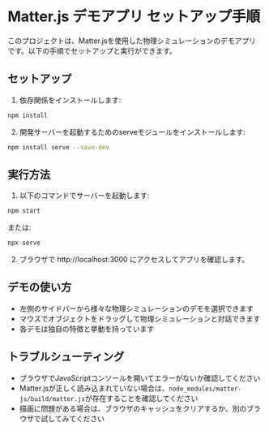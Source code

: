 # Matter.js デモアプリ セットアップ手順

このプロジェクトは、Matter.jsを使用した物理シミュレーションのデモアプリです。以下の手順でセットアップと実行ができます。

## セットアップ

1. 依存関係をインストールします:

```bash
npm install
```

2. 開発サーバーを起動するためのserveモジュールをインストールします:

```bash
npm install serve --save-dev
```

## 実行方法

1. 以下のコマンドでサーバーを起動します:

```bash
npm start
```

または:

```bash
npx serve
```

2. ブラウザで http://localhost:3000 にアクセスしてアプリを確認します。

## デモの使い方

- 左側のサイドバーから様々な物理シミュレーションのデモを選択できます
- マウスでオブジェクトをドラッグして物理シミュレーションと対話できます
- 各デモは独自の特徴と挙動を持っています

## トラブルシューティング

- ブラウザでJavaScriptコンソールを開いてエラーがないか確認してください
- Matter.jsが正しく読み込まれていない場合は、`node_modules/matter-js/build/matter.js`が存在することを確認してください
- 描画に問題がある場合は、ブラウザのキャッシュをクリアするか、別のブラウザで試してみてください 